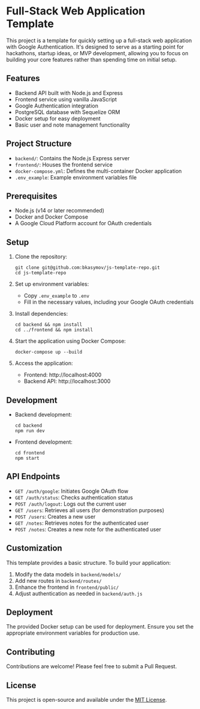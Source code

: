 # Full-Stack Web Application Template

This project is a template for quickly setting up a full-stack web application with Google Authentication. It's designed to serve as a starting point for hackathons, startup ideas, or MVP development, allowing you to focus on building your core features rather than spending time on initial setup.

## Features

- Backend API built with Node.js and Express
- Frontend service using vanilla JavaScript
- Google Authentication integration
- PostgreSQL database with Sequelize ORM
- Docker setup for easy deployment
- Basic user and note management functionality

## Project Structure

- `backend/`: Contains the Node.js Express server
- `frontend/`: Houses the frontend service
- `docker-compose.yml`: Defines the multi-container Docker application
- `.env_example`: Example environment variables file

## Prerequisites

- Node.js (v14 or later recommended)
- Docker and Docker Compose
- A Google Cloud Platform account for OAuth credentials

## Setup

1. Clone the repository:
   ```
   git clone git@github.com:bkasymov/js-template-repo.git
   cd js-template-repo
   ```

2. Set up environment variables:
   - Copy `.env_example` to `.env`
   - Fill in the necessary values, including your Google OAuth credentials

3. Install dependencies:
   ```
   cd backend && npm install
   cd ../frontend && npm install
   ```

4. Start the application using Docker Compose:
   ```
   docker-compose up --build
   ```

5. Access the application:
   - Frontend: http://localhost:4000
   - Backend API: http://localhost:3000

## Development

- Backend development:
  ```
  cd backend
  npm run dev
  ```

- Frontend development:
  ```
  cd frontend
  npm start
  ```


## API Endpoints

- `GET /auth/google`: Initiates Google OAuth flow
- `GET /auth/status`: Checks authentication status
- `POST /auth/logout`: Logs out the current user
- `GET /users`: Retrieves all users (for demonstration purposes)
- `POST /users`: Creates a new user
- `GET /notes`: Retrieves notes for the authenticated user
- `POST /notes`: Creates a new note for the authenticated user

## Customization

This template provides a basic structure. To build your application:

1. Modify the data models in `backend/models/`
2. Add new routes in `backend/routes/`
3. Enhance the frontend in `frontend/public/`
4. Adjust authentication as needed in `backend/auth.js`

## Deployment

The provided Docker setup can be used for deployment. Ensure you set the appropriate environment variables for production use.

## Contributing

Contributions are welcome! Please feel free to submit a Pull Request.

## License

This project is open-source and available under the [MIT License](LICENSE).